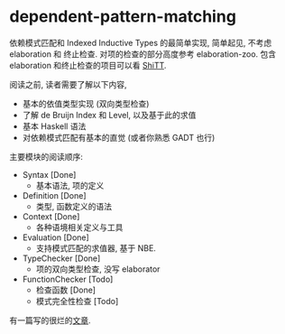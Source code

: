 # dependent-pattern-matching

依赖模式匹配和 Indexed Inductive Types 的最简单实现, 简单起见, 不考虑 elaboration 和 终止检查. 对项的检查的部分高度参考 elaboration-zoo.
包含 elaboration 和终止检查的项目可以看 [ShiTT](https://github.com/KonjacSource/ShiTT).

阅读之前, 读者需要了解以下内容,
- 基本的依值类型实现 (双向类型检查)
- 了解 de Bruijn Index 和 Level, 以及基于此的求值
- 基本 Haskell 语法
- 对依赖模式匹配有基本的直觉 (或者你熟悉 GADT 也行)

主要模块的阅读顺序:
- Syntax [Done]
  * 基本语法, 项的定义
- Definition [Done]
  * 类型, 函数定义的语法
- Context [Done]
  * 各种语境相关定义与工具
- Evaluation [Done]
  * 支持模式匹配的求值器, 基于 NBE.
- TypeChecker [Done]
  * 项的双向类型检查, 没写 elaborator
- FunctionChecker [Todo]
  * 检查函数 [Done]
  * 模式完全性检查 [Todo]

有一篇写的很烂的[文章](design_proof_assistant_net.pdf).